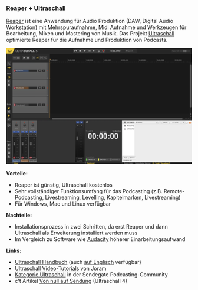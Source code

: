 ### Reaper + Ultraschall

[Reaper](https://www.reaper.fm) ist eine Anwendung für Audio Produktion (DAW, Digital Audio Workstation) mit Mehrspuraufnahme, Midi Aufnahme und Werkzeugen für Bearbeitung, Mixen und Mastering von Musik. Das Projekt [Ultraschall](https://ultraschall.fm) optimierte Reaper für die Aufnahme und Produktion von Podcasts.

![Screenshot Reaper + Ultraschall](./images/screenshot-reaper-ultraschall.png)

**Vorteile:**

* Reaper ist günstig, Ultraschall kostenlos
* Sehr vollständiger Funktionsumfang für das Podcasting (z.B. Remote-Podcasting, Livestreaming, Levelling, Kapitelmarken, Livestreaming)
* Für Windows, Mac und Linux verfügbar

**Nachteile:**

* Installationsprozess in zwei Schritten, da erst Reaper und dann Ultraschall als Erweiterung installiert werden muss
* Im Vergleich zu Software wie [Audacity](2-5-2-audacity.md) höherer Einarbeitungsaufwand

**Links:**

* [Ultraschall Handbuch](https://ultraschall.github.io/ultraschall-manual/docs/introduction) (auch [auf Englisch](https://ultraschall.github.io/ultraschall-manual/en/docs/introduction/) verfügbar)
* [Ultraschall Video-Tutorials](https://www.youtube.com/watch?v=LeDNF-GWdxI&list=PLt-IZcwZ3VJk0gBVOz-BNRTxFp8-eNAFN) von Joram
* [Kategorie Ultraschall](https://sendegate.de/c/ultraschall/5) in der Sendegate Podcasting-Community
* c't Artikel [Von null auf Sendung](https://www.heise.de/select/ct/2020/14/2014915163287581935) (Ultraschall 4)
